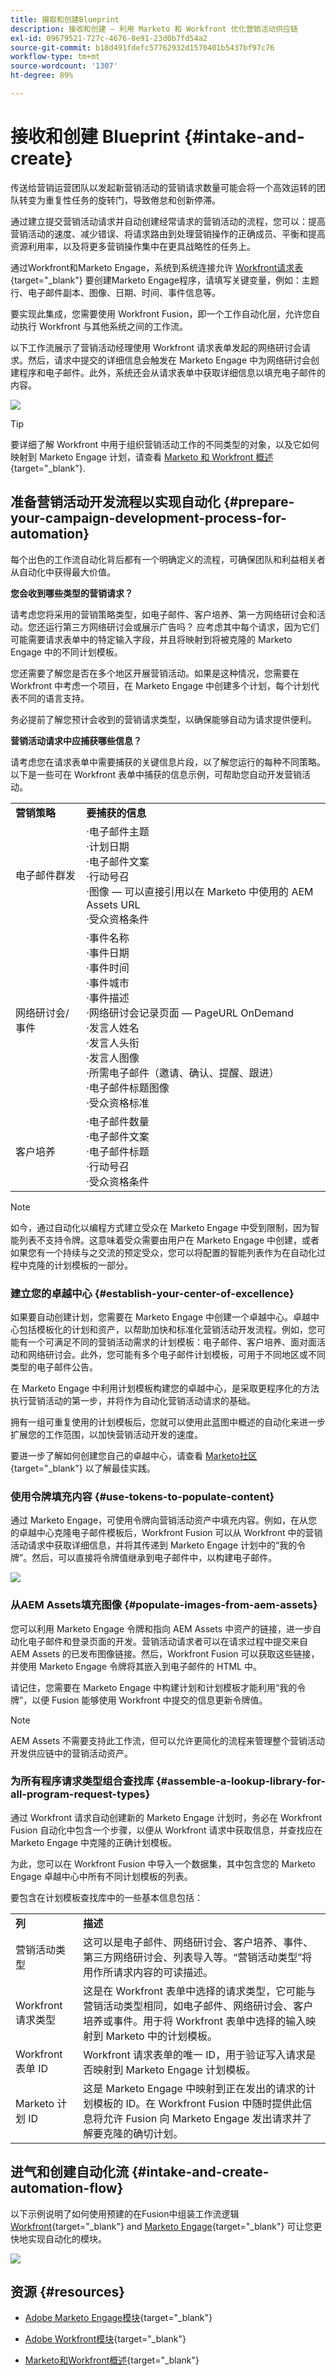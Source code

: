 ```yaml
---
title: 摄取和创建Blueprint
description: 接收和创建 — 利用 Marketo 和 Workfront 优化营销活动供应链
exl-id: 09679521-727c-4676-8e91-23d0b7fd54a2
source-git-commit: b18d491fdefc57762932d1570401b5437bf97c76
workflow-type: tm+mt
source-wordcount: '1307'
ht-degree: 89%

---
```


# 接收和创建 Blueprint {#intake-and-create}

传送给营销运营团队以发起新营销活动的营销请求数量可能会将一个高效运转的团队转变为重复性任务的旋转门，导致倦怠和创新停滞。

通过建立提交营销活动请求并自动创建经常请求的营销活动的流程，您可以：提高营销活动的速度、减少错误、将请求路由到处理营销操作的正确成员、平衡和提高资源利用率，以及将更多营销操作集中在更具战略性的任务上。

通过Workfront和Marketo Engage，系统到系统连接允许 [Workfront请求表](https://experienceleague.adobe.com/docs/workfront/using/administration-and-setup/customize/custom-forms/create-or-edit-a-custom-form.html?lang=zh-Hans){target="_blank"} 要创建Marketo Engage程序，请填写关键变量，例如：主题行、电子邮件副本、图像、日期、时间、事件信息等。

要实现此集成，您需要使用 Workfront Fusion，即一个工作自动化层，允许您自动执行 Workfront 与其他系统之间的工作流。

以下工作流展示了营销活动经理使用 Workfront 请求表单发起的网络研讨会请求。然后，请求中提交的详细信息会触发在 Marketo Engage 中为网络研讨会创建程序和电子邮件。此外，系统还会从请求表单中获取详细信息以填充电子邮件的内容。

![](assets/intake-and-create-1.png)

>[!TIP]
>
>要详细了解 Workfront 中用于组织营销活动工作的不同类型的对象，以及它如何映射到 Marketo Engage 计划，请查看 [Marketo 和 Workfront 概述](/help/blueprints/b2b/campaign-supply-chain/overview.md){target="_blank"}.

## 准备营销活动开发流程以实现自动化 {#prepare-your-campaign-development-process-for-automation}

每个出色的工作流自动化背后都有一个明确定义的流程，可确保团队和利益相关者从自动化中获得最大价值。

**您会收到哪些类型的营销请求？**

请考虑您将采用的营销策略类型，如电子邮件、客户培养、第一方网络研讨会和活动。您还运行第三方网络研讨会或展示广告吗？ 应考虑其中每个请求，因为它们可能需要请求表单中的特定输入字段，并且将映射到将被克隆的 Marketo Engage 中的不同计划模板。

您还需要了解您是否在多个地区开展营销活动。如果是这种情况，您需要在 Workfront 中考虑一个项目，在 Marketo Engage 中创建多个计划，每个计划代表不同的语言支持。

务必提前了解您预计会收到的营销请求类型，以确保能够自动为请求提供便利。

**营销活动请求中应捕获哪些信息？**

请考虑您在请求表单中需要捕获的关键信息片段，以了解您运行的每种不同策略。以下是一些可在 Workfront 表单中捕获的信息示例，可帮助您自动开发营销活动。

<table> 
  <tr> 
   <td><b>营销策略</b></td>
   <td><b>要捕获的信息</b></td>
  </tr>
  <tr> 
   <td>电子邮件群发</td>
   <td>·电子邮件主题<br />
·计划日期<br />
·电子邮件文案<br />
·行动号召<br />
·图像 — 可以直接引用以在 Marketo 中使用的 AEM Assets URL<br />
·受众资格条件</td>
  </tr>
  <tr>
   <td>网络研讨会/事件</td>
   <td>·事件名称<br />
·事件日期<br />
·事件时间<br />
·事件城市<br />
·事件描述<br />
·网络研讨会记录页面 — PageURL OnDemand<br />
·发言人姓名<br />
·发言人头衔<br />
·发言人图像<br />
·所需电子邮件（邀请、确认、提醒、跟进）<br />
·电子邮件标题图像<br />
·受众资格标准</td>
  </tr>
  <tr>
   <td>客户培养</td>
   <td>·电子邮件数量<br />
·电子邮件文案<br />
·电子邮件标题<br />
·行动号召<br />
·受众资格条件</td>
  </tr>
  </tbody>
</table>

>[!NOTE]
>
>如今，通过自动化以编程方式建立受众在 Marketo Engage 中受到限制，因为智能列表不支持令牌。这意味着受众需要由用户在 Marketo Engage 中创建，或者如果您有一个持续与之交流的预定受众，您可以将配置的智能列表作为在自动化过程中克隆的计划模板的一部分。

### 建立您的卓越中心 {#establish-your-center-of-excellence}

如果要自动创建计划，您需要在 Marketo Engage 中创建一个卓越中心。卓越中心包括模板化的计划和资产，以帮助加快和标准化营销活动开发流程。例如，您可能有一个可满足不同的营销活动需求的计划模板：电子邮件、客户培养、面对面活动和网络研讨会。此外，您可能有多个电子邮件计划模板，可用于不同地区或不同类型的电子邮件公告。

在 Marketo Engage 中利用计划模板构建您的卓越中心，是采取更程序化的方法执行营销活动的第一步，并将作为自动化营销活动请求的基础。

拥有一组可重复使用的计划模板后，您就可以使用此蓝图中概述的自动化来进一步扩展您的工作范围，以加快营销活动开发的速度。

要进一步了解如何创建您自己的卓越中心，请查看 [Marketo社区](https://nation.marketo.com/t5/product-blogs/marketo-master-class-center-of-excellence-with-chelsea-kiko/ba-p/243221){target="_blank"} 以了解最佳实践。

### 使用令牌填充内容 {#use-tokens-to-populate-content}

通过 Marketo Engage，可使用令牌向营销活动资产中填充内容。例如，在从您的卓越中心克隆电子邮件模板后，Workfront Fusion 可以从 Workfront 中的营销活动请求中获取详细信息，并将其传递到 Marketo Engage 计划中的“我的令牌”。然后，可以直接将令牌值继承到电子邮件中，以构建电子邮件。

![](assets/intake-and-create-2.png)

### 从AEM Assets填充图像 {#populate-images-from-aem-assets}

您可以利用 Marketo Engage 令牌和指向 AEM Assets 中资产的链接，进一步自动化电子邮件和登录页面的开发。营销活动请求者可以在请求过程中提交来自 AEM Assets 的已发布图像链接。然后，Workfront Fusion 可以获取这些链接，并使用 Marketo Engage 令牌将其嵌入到电子邮件的 HTML 中。

请记住，您需要在 Marketo Engage 中构建计划和计划模板才能利用“我的令牌”，以便 Fusion 能够使用 Workfront 中提交的信息更新令牌值。

>[!NOTE]
>
>AEM Assets 不需要支持此工作流，但可以允许更简化的流程来管理整个营销活动开发供应链中的营销活动资产。

### 为所有程序请求类型组合查找库 {#assemble-a-lookup-library-for-all-program-request-types}

通过 Workfront 请求自动创建新的 Marketo Engage 计划时，务必在 Workfront Fusion 自动化中包含一个步骤，以便从 Workfront 请求中获取信息，并查找应在 Marketo Engage 中克隆的正确计划模板。

为此，您可以在 Workfront Fusion 中导入一个数据集，其中包含您的 Marketo Engage 卓越中心中所有不同计划模板的列表。

要包含在计划模板查找库中的一些基本信息包括：

<table> 
  <tr> 
   <td><b>列</b></td>
   <td><b>描述</b></td>
  </tr>
  <tr> 
   <td>营销活动类型</td>
   <td>这可以是电子邮件、网络研讨会、客户培养、事件、第三方网络研讨会、列表导入等。“营销活动类型”将用作所请求内容的可读描述。</td>
  </tr>
  <tr> 
   <td>Workfront 请求类型</td>
   <td>这是在 Workfront 表单中选择的请求类型，它可能与营销活动类型相同，如电子邮件、网络研讨会、客户培养或事件。用于将 Workfront 表单中选择的输入映射到 Marketo 中的计划模板。</td>
  </tr>
  <tr> 
   <td>Workfront 表单 ID</td>
   <td>Workfront 请求表单的唯一 ID，用于验证写入请求是否映射到 Marketo Engage 计划模板。</td>
  </tr>
  <tr> 
   <td>Marketo 计划 ID</td>
   <td>这是 Marketo Engage 中映射到正在发出的请求的计划模板的 ID。在 Workfront Fusion 中随时提供此信息将允许 Fusion 向 Marketo Engage 发出请求并了解要克隆的确切计划。</td>
  </tr>
  </tbody>
</table>

## 进气和创建自动化流 {#intake-and-create-automation-flow}

以下示例说明了如何使用预建的在Fusion中组装工作流逻辑 [Workfront](https://experienceleague.adobe.com/docs/workfront/using/adobe-workfront-fusion/fusion-apps-and-modules/workfront-modules.html?lang=zh-Hans){target="_blank"} and [Marketo Engage](https://experienceleague.adobe.com/docs/workfront/using/adobe-workfront-fusion/fusion-apps-and-modules/marketo-modules.html?lang=zh-Hans){target="_blank"} 可让您更快地实现自动化的模块。

![](assets/intake-and-create-3.png)

## 资源 {#resources}

* [Adobe Marketo Engage模块](https://experienceleague.adobe.com/docs/workfront/using/adobe-workfront-fusion/fusion-apps-and-modules/marketo-modules.html?lang=zh-Hans){target="_blank"}

* [Adobe Workfront模块](https://experienceleague.adobe.com/docs/workfront/using/adobe-workfront-fusion/fusion-apps-and-modules/workfront-modules.html?lang=zh-Hans){target="_blank"}

* [Marketo和Workfront概述](/help/blueprints/b2b/campaign-supply-chain/overview.md){target="_blank"}

